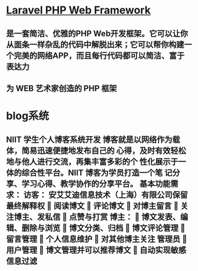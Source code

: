 
# [Laravel PHP Web Framework](http://www.golaravel.com/)
## 是一套简洁、优雅的PHP Web开发框架。它可以让你从面条一样杂乱的代码中解脱出来；它可以帮你构建一个完美的网络APP，而且每行代码都可以简洁、富于表达力
## 为 WEB 艺术家创造的 PHP 框架

# blog系统
## NIIT 学生个人博客系统开发 博客就是以网络作为载体，简易迅速便捷地发布自己的 心得，及时有效轻松地与他人进行交流，再集丰富多彩的个 性化展示于一体的综合性平台。NIIT 博客为学员打造一个笔 记分享、学习心得、教学协作的分享平台。 基本功能需求： 访客： 安艾艾迪信息技术（上海）有限公司保留最终解释权  阅读博文  评论博文  对博主留言  关注博主、发私信  点赞与打赏 博主：  博文发表、编辑、删除与浏览  博文分类、归档  博文评论管理  留言管理  个人信息维护  对其他博主关注 管理员  用户管理  博文管理并可以推荐博文  自动实现敏感信息过滤
  
